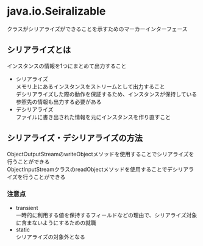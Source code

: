 # java.io.Seiralizable
クラスがシリアライズができることを示すためのマーカーインターフェース

## シリアライズとは
インスタンスの情報を1つにまとめて出力すること
- シリアライズ<br>
メモリ上にあるインスタンスをストリームとして出力すること<br>
デシリアライズした際の動作を保証するため、インスタンスが保持している参照先の情報も出力する必要がある
- デシリアライズ<br>
ファイルに書き出された情報を元にインスタンスを作り直すこと

## シリアライズ・デシリアライズの方法
ObjectOutputStreamのwriteObjectメソッドを使用することでシリアライズを行うことができる<br>
ObjectInputStreamクラスのreadObjectメソッドを使用することでデシリアライズを行うことができる

### 注意点
- transient<br>
一時的に利用する値を保持するフィールドなどの理由で、シリアライズ対象に含まないようにするための就職
- static<br>
シリアライズの対象外となる
